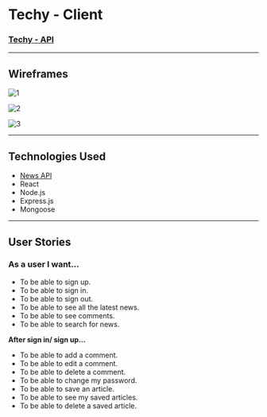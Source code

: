 # Techy - Client
### <a href='https://github.com/ange1026/Techy-API'>Techy - API</a>

<hr>

## Wireframes
![1](https://media.git.generalassemb.ly/user/45071/files/150a9ea4-0e4b-4d54-8421-0a7ce87ad06c)

![2](https://media.git.generalassemb.ly/user/45071/files/e6d88fe1-501f-47a7-b045-33f651ebd4bf)

![3](https://media.git.generalassemb.ly/user/45071/files/c1073af3-ff3d-427e-8053-67aa7bd117ec)


<hr>

## Technologies Used

- <a href='https://newsapi.org/'>News API</a>
- React
- Node.js
- Express.js
- Mongoose

<hr>

## User Stories

### As a user I want...
- To be able to sign up.
- To be able to sign in.
- To be able to sign out.
- To be able to see all the latest news.
- To be able to see comments.
- To be able to search for news.

<b>After sign in/ sign up...</b>

- To be able to add a comment.
- To be able to edit a comment.
- To be able to delete a comment.
- To be able to change my password.
- To be able to save an article.
- To be able to see my saved articles.
- To be able to delete a saved article.

